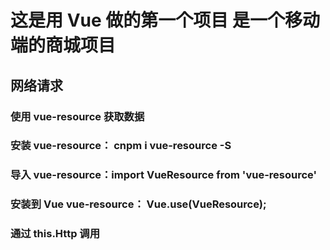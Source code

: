 # 这是用 Vue 做的第一个项目 是一个移动端的商城项目

## 网络请求
### 使用 vue-resource 获取数据
### 安装 vue-resource： cnpm i vue-resource -S 
### 导入 vue-resource：import VueResource from 'vue-resource'
### 安装到 Vue  vue-resource：  Vue.use(VueResource);
### 通过 this.Http 调用